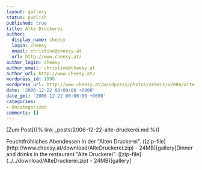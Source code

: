 ```yaml
---
layout: gallery
status: publish
published: true
title: Alte Druckerei
author:
  display_name: cheesy
  login: cheesy
  email: christine@cheesy.at
  url: http://www.cheesy.at/
author_login: cheesy
author_email: christine@cheesy.at
author_url: http://www.cheesy.at/
wordpress_id: 1996
wordpress_url: http://www.cheesy.at/wordpress/photos/arbeit/x2006/alte-druckerei/
date: '2006-12-22 00:00:00 +0000'
date_gmt: '2006-12-22 00:00:00 +0000'
categories:
- Uncategorized
comments: []
---
```


[Zum Post]({% link _posts/2006-12-22-alte-druckerei.md %})
<!--:de-->Feuchtfröhliches Abendessen in der "Alten Druckerei". ([zip-file](http://www.cheesy.at/download/AlteDruckerei.zip) - 24MB)[gallery]<!--:--><!--:en-->Dinner and drinks in the restaurant "Alte Druckerei". ([zip-file](../../download/AlteDruckerei.zip) - 24MB)[gallery]<!--:-->
